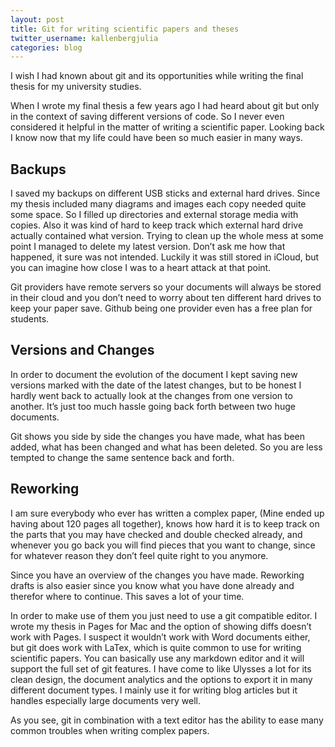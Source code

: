 ```yaml
---
layout: post
title: Git for writing scientific papers and theses
twitter_username: kallenbergjulia
categories: blog
---
```


I wish I had known about git and its opportunities while writing the final thesis for my university studies.

When I wrote my final thesis a few years ago I had heard about git but only in the context of saving different versions of code. So I never even considered it helpful in the matter of writing a scientific paper. Looking back I know now that my life could have been so much easier in many ways.

## Backups

I saved my backups on different USB sticks and external hard drives. Since my thesis included many diagrams and images each copy needed quite some space. So I filled up directories and external storage media with copies.
Also it was kind of hard to keep track which external hard drive actually contained what version. Trying to clean up the whole mess at some point I managed to delete my latest version. Don’t ask me how that happened, it sure was not intended. Luckily it was still stored in iCloud, but you can imagine how close I was to a heart attack at that point.

Git providers have remote servers so your documents will always be stored in their cloud and you don’t need to worry about ten different hard drives to keep your paper save. Github being one provider even has a free plan for students.

## Versions and Changes

In order to document the evolution of the document I kept saving new versions marked with the date of the latest changes, but to be honest I hardly went back to actually look at the changes from one version to another. It’s just too much hassle going back forth between two huge documents.

Git shows you side by side the changes you have made, what has been added, what has been changed and what has been deleted. So you are less tempted to change the same sentence back and forth. 

## Reworking

I am sure everybody who ever has written a complex paper, (Mine ended up having about 120 pages all together), knows how hard it is to keep track on the parts that you may have checked and double checked already, and whenever you go back you will find pieces that you want to change, since for whatever reason they don’t feel quite right to you anymore. 

Since you have an overview of the changes you have made. Reworking drafts is also easier since you know what you have done already and therefor where to continue. This saves a lot of your time.

In order to make use of them you just need to use a git compatible editor.
I wrote my thesis in Pages for Mac and the option of showing diffs doesn’t work with Pages. I suspect it wouldn’t work with Word documents either, but git does work with LaTex, which is quite common to use for writing scientific papers.
You can basically use any markdown editor and it will support the full set of git features. 
I have come to like Ulysses a lot for its clean design, the document analytics and the options to export it in many different document types. I mainly use it for writing blog articles but it handles especially large documents very well.

As you see, git in combination with a text editor has the ability to ease many common troubles when writing complex papers.

